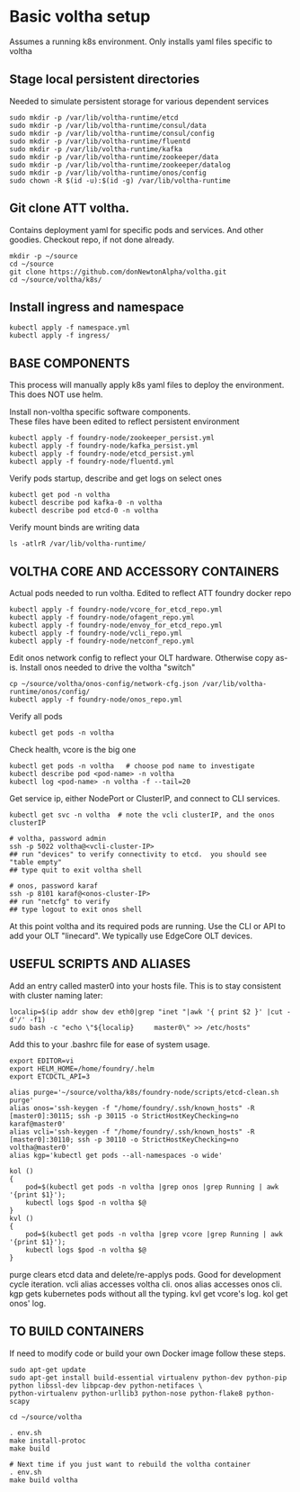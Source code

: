 # Basic voltha setup
Assumes a running k8s environment.  Only installs yaml files specific to voltha


## Stage local persistent directories

Needed to simulate persistent storage for various dependent services
```
sudo mkdir -p /var/lib/voltha-runtime/etcd
sudo mkdir -p /var/lib/voltha-runtime/consul/data
sudo mkdir -p /var/lib/voltha-runtime/consul/config
sudo mkdir -p /var/lib/voltha-runtime/fluentd
sudo mkdir -p /var/lib/voltha-runtime/kafka
sudo mkdir -p /var/lib/voltha-runtime/zookeeper/data
sudo mkdir -p /var/lib/voltha-runtime/zookeeper/datalog
sudo mkdir -p /var/lib/voltha-runtime/onos/config
sudo chown -R $(id -u):$(id -g) /var/lib/voltha-runtime
```

## Git clone ATT voltha.  

Contains deployment yaml for specific pods and services.  And other goodies.
Checkout repo, if not done already.
```
mkdir -p ~/source
cd ~/source
git clone https://github.com/donNewtonAlpha/voltha.git
cd ~/source/voltha/k8s/
```

## Install ingress and namespace

```
kubectl apply -f namespace.yml 
kubectl apply -f ingress/
```


## BASE COMPONENTS

This process will manually apply k8s yaml files to deploy the environment.  This does NOT use helm.

Install non-voltha specific software components.  
These files have been edited to reflect persistent environment
```
kubectl apply -f foundry-node/zookeeper_persist.yml
kubectl apply -f foundry-node/kafka_persist.yml
kubectl apply -f foundry-node/etcd_persist.yml
kubectl apply -f foundry-node/fluentd.yml
```

Verify pods startup, describe and get logs on select ones
```
kubectl get pod -n voltha
kubectl describe pod kafka-0 -n voltha
kubectl describe pod etcd-0 -n voltha
```

Verify mount binds are writing data
```
ls -atlrR /var/lib/voltha-runtime/
```


## VOLTHA CORE AND ACCESSORY CONTAINERS 

Actual pods needed to run voltha. Edited to reflect ATT foundry docker repo 
```
kubectl apply -f foundry-node/vcore_for_etcd_repo.yml
kubectl apply -f foundry-node/ofagent_repo.yml 
kubectl apply -f foundry-node/envoy_for_etcd_repo.yml 
kubectl apply -f foundry-node/vcli_repo.yml 
kubectl apply -f foundry-node/netconf_repo.yml 
```

Edit onos network config to reflect your OLT hardware.  Otherwise copy as-is.  Install onos needed to drive the voltha "switch"
```
cp ~/source/voltha/onos-config/network-cfg.json /var/lib/voltha-runtime/onos/config/
kubectl apply -f foundry-node/onos_repo.yml 
```


Verify all pods
```
kubectl get pods -n voltha
```

Check health, vcore is the big one
```
kubectl get pods -n voltha   # choose pod name to investigate
kubectl describe pod <pod-name> -n voltha
kubectl log <pod-name> -n voltha -f --tail=20
```


Get service ip, either NodePort or ClusterIP, and connect to CLI services.
```
kubectl get svc -n voltha  # note the vcli clusterIP, and the onos clusterIP

# voltha, password admin
ssh -p 5022 voltha@<vcli-cluster-IP>
## run "devices" to verify connectivity to etcd.  you should see "table empty"
## type quit to exit voltha shell

# onos, password karaf
ssh -p 8101 karaf@<onos-cluster-IP>
## run "netcfg" to verify 
## type logout to exit onos shell
```

At this point voltha and its required pods are running.  Use the CLI or API to add your OLT "linecard".  We typically use EdgeCore OLT devices.


## USEFUL SCRIPTS AND ALIASES 

Add an entry called master0 into your hosts file.  This is to stay consistent with cluster naming later:
```
localip=$(ip addr show dev eth0|grep "inet "|awk '{ print $2 }' |cut -d'/' -f1)
sudo bash -c "echo \"${localip}     master0\" >> /etc/hosts"
```

Add this to your .bashrc file for ease of system usage.
```
export EDITOR=vi
export HELM_HOME=/home/foundry/.helm
export ETCDCTL_API=3

alias purge='~/source/voltha/k8s/foundry-node/scripts/etcd-clean.sh purge'
alias onos='ssh-keygen -f "/home/foundry/.ssh/known_hosts" -R [master0]:30115; ssh -p 30115 -o StrictHostKeyChecking=no karaf@master0'
alias vcli='ssh-keygen -f "/home/foundry/.ssh/known_hosts" -R [master0]:30110; ssh -p 30110 -o StrictHostKeyChecking=no voltha@master0'
alias kgp='kubectl get pods --all-namespaces -o wide'

kol ()
{
    pod=$(kubectl get pods -n voltha |grep onos |grep Running | awk '{print $1}');
    kubectl logs $pod -n voltha $@
}
kvl ()
{
    pod=$(kubectl get pods -n voltha |grep vcore |grep Running | awk '{print $1}');
    kubectl logs $pod -n voltha $@
}
```

purge clears etcd data and delete/re-applys pods.  Good for development cycle iteration.
vcli alias accesses voltha cli. 
onos alias accesses onos cli. 
kgp gets kubernetes pods without all the typing.
kvl get vcore's log.
kol get onos' log.



## TO BUILD CONTAINERS 

If need to modify code or build your own Docker image follow these steps.  
```
sudo apt-get update
sudo apt-get install build-essential virtualenv python-dev python-pip python libssl-dev libpcap-dev python-netifaces \
python-virtualenv python-urllib3 python-nose python-flake8 python-scapy

cd ~/source/voltha

. env.sh
make install-protoc
make build

# Next time if you just want to rebuild the voltha container
. env.sh
make build voltha
```


